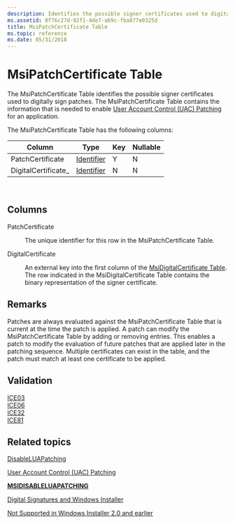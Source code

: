 ```yaml
---
description: Identifies the possible signer certificates used to digitally sign patches.
ms.assetid: 8f76c27d-92f1-4de7-a69c-fba877e0325d
title: MsiPatchCertificate Table
ms.topic: reference
ms.date: 05/31/2018
---
```


# MsiPatchCertificate Table

The MsiPatchCertificate Table identifies the possible signer certificates used to digitally sign patches. The MsiPatchCertificate Table contains the information that is needed to enable [User Account Control (UAC) Patching](user-account-control--uac--patching.md) for an application.

The MsiPatchCertificate Table has the following columns:



| Column               | Type                         | Key | Nullable |
|----------------------|------------------------------|-----|----------|
| PatchCertificate     | [Identifier](identifier.md) | Y   | N        |
| DigitalCertificate\_ | [Identifier](identifier.md) | N   | N        |



 

## Columns

<dl> <dt>

<span id="PatchCertificate"></span><span id="patchcertificate"></span><span id="PATCHCERTIFICATE"></span>PatchCertificate
</dt> <dd>

The unique identifier for this row in the MsiPatchCertificate Table.

</dd> <dt>

<span id="DigitalCertificate"></span><span id="digitalcertificate"></span><span id="DIGITALCERTIFICATE"></span>DigitalCertificate
</dt> <dd>

An external key into the first column of the [MsiDigitalCertificate Table](msidigitalcertificate-table.md). The row indicated in the MsiDigitalCertificate Table contains the binary representation of the signer certificate.

</dd> </dl>

## Remarks

Patches are always evaluated against the MsiPatchCertificate Table that is current at the time the patch is applied. A patch can modify the MsiPatchCertificate Table by adding or removing entries. This enables a patch to modify the evaluation of future patches that are applied later in the patching sequence. Multiple certificates can exist in the table, and the patch must match at least one certificate to be applied.

## Validation

<dl>

[ICE03](ice03.md)  
[ICE06](ice06.md)  
[ICE32](ice32.md)  
[ICE81](ice81.md)  
</dl>

## Related topics

<dl> <dt>

[DisableLUAPatching](disableluapatching.md)
</dt> <dt>

[User Account Control (UAC) Patching](user-account-control--uac--patching.md)
</dt> <dt>

[**MSIDISABLELUAPATCHING**](msidisableluapatching.md)
</dt> <dt>

[Digital Signatures and Windows Installer](digital-signatures-and-windows-installer.md)
</dt> <dt>

[Not Supported in Windows Installer 2.0 and earlier](not-supported-in-windows-installer-version-2-0.md)
</dt> </dl>

 

 



